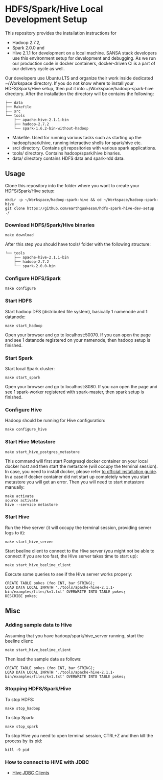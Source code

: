 # HDFS/Spark/Hive Local Development Setup

This repository provides the installation instructions for
* Hadoop 2.7.2,
* Spark 2.0.0 and
* Hive 2.1.1
for development on a local machine. SANSA stack developers use this environment setup for development and debugging. As we run our production code in docker containers, docker-driven CI is a part of our delivery cycle as well.

Our developers use Ubuntu LTS and organize their work inside dedicated ~/Workspace directory. If you do not know where to install your HDFS/Spark/Hive setup, then put it into ~/Workspace/hadoop-spark-hive directory. After the installation the directory will be contains the following:
```
├── data
├── Makefile
├── src
└── tools
    ├── apache-hive-2.1.1-bin
    ├── hadoop-2.7.2
    └── spark-1.6.2-bin-without-hadoop
```
* Makefile. Used for running various tasks such as starting up the hadoop/spark/hive, running interactive shells for spark/hive etc.
* src/ directory. Contains git repositories with various spark applications.
* tools/ directory. Contains hadoop/spark/hive binaries.
* data/ directory contains HDFS data and spark-rdd data.

## Usage

Clone this repository into the folder where you want to create your HDFS/Spark/Hive setup:
```
mkdir -p ~/Workspace/hadoop-spark-hive && cd ~/Workspace/hadoop-spark-hive
git clone https://github.com/earthquakesan/hdfs-spark-hive-dev-setup ./
```

### Download HDFS/Spark/Hive binaries

```
make download
```

After this step you should have tools/ folder with the following structure:
```
└── tools
    ├── apache-hive-2.1.1-bin
    ├── hadoop-2.7.2
    └── spark-2.0.0-bin
```

### Configure HDFS/Spark
```
make configure
```

### Start HDFS
Start hadoop DFS (distributed file system), basically 1 namenode and 1 datanode:
```
make start_hadoop
```

Open your browser and go to localhost:50070. If you can open the page and see 1 datanode registered on your namenode, then hadoop setup is finished.

### Start Spark
Start local Spark cluster:
```
make start_spark
```

Open your browser and go to localhost:8080. If you can open the page and see 1 spark-worker registered with spark-master, then spark setup is finished.

### Configure Hive
Hadoop should be running for Hive configuration:
```
make configure_hive
```

### Start Hive Metastore
```
make start_hive_postgres_metastore
```
This command will first start Postgresql docker container on your local docker host and then start the metastore (will occupy the terminal session). In case, you need to install docker, please refer [to official installation guide](https://docs.docker.com/engine/installation/). In a case if docker container did not start up completely when you start metastore you will get an error. Then you will need to start metastore manually:
```
make activate
source activate
hive --service metastore
```

### Start Hive
Run the Hive server (it will occupy the terminal session, providing server logs to it):
```
make start_hive_server
```

Start beeline client to connect to the Hive server (you might not be able to connect if you are too fast, the Hive server takes time to start up):
```
make start_hive_beeline_client
```

Execute some queries to see if the Hive server works properly:
```
CREATE TABLE pokes (foo INT, bar STRING);
LOAD DATA LOCAL INPATH './tools/apache-hive-2.1.1-bin/examples/files/kv1.txt' OVERWRITE INTO TABLE pokes;
DESCRIBE pokes;
```

## Misc

### Adding sample data to Hive

Assuming that you have hadoop/spark/hive_server running, start the beeline client:
```
make start_hive_beeline_client
```

Then load the sample data as follows:
```
CREATE TABLE pokes (foo INT, bar STRING);
LOAD DATA LOCAL INPATH './tools/apache-hive-2.1.1-bin/examples/files/kv1.txt' OVERWRITE INTO TABLE pokes;
```

### Stopping HDFS/Spark/Hive
To stop HDFS:
```
make stop_hadoop
```

To stop Spark:
```
make stop_spark
```

To stop Hive you need to open terminal session, CTRL+Z and then kill the process by its pid:
```
kill -9 pid
```

### How to connect to HIVE with JDBC
* [Hive JDBC Clients](https://cwiki.apache.org/confluence/display/Hive/HiveServer2+Clients#HiveServer2Clients-JDBC)
